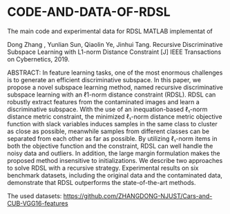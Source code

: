 # CODE-AND-DATA-OF-RDSL
The main code and experimental data for RDSL MATLAB implementat of

Dong Zhang , Yunlian Sun, Qiaolin Ye, Jinhui Tang. Recursive Discriminative Subspace Learning with L1-norm Distance Constraint [J] IEEE Transactions on Cybernetics, 2019.

ABSTRACT: In feature learning tasks, one of the most enormous challenges is to generate an efficient discriminative subspace. In this paper, we propose a novel subspace learning method, named recursive discriminative subspace learning with an ℓ1-norm distance constraint (RDSL). RDSL can robustly extract features from the contaminated images and learn a discriminative subspace. With the use of an inequation-based ℓ₁-norm distance metric constraint, the minimized ℓ₁-norm distance metric objective function with slack variables induces samples in the same class to cluster as close as possible, meanwhile samples from different classes can be separated from each other as far as possible. By utilizing ℓ₁-norm items in both the objective function and the constraint, RDSL can well handle the noisy data and outliers. In addition, the large margin formulation makes the proposed method insensitive to initializations. We describe two approaches to solve RDSL with a recursive strategy. Experimental results on six benchmark datasets, including the original data and the contaminated data, demonstrate that RDSL outperforms the state-of-the-art methods.

The used datasets:
https://github.com/ZHANGDONG-NJUST/Cars-and-CUB-VGG16-features
